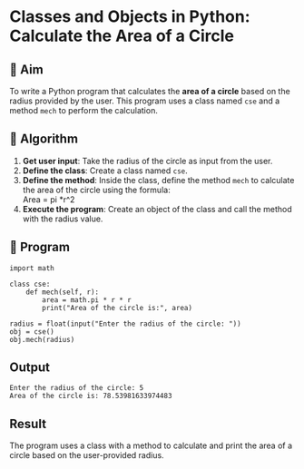 # Classes and Objects in Python: Calculate the Area of a Circle

## 🎯 Aim
To write a Python program that calculates the **area of a circle** based on the radius provided by the user. This program uses a class named `cse` and a method `mech` to perform the calculation.

## 🧠 Algorithm
1. **Get user input**: Take the radius of the circle as input from the user.
2. **Define the class**: Create a class named `cse`.
3. **Define the method**: Inside the class, define the method `mech` to calculate the area of the circle using the formula:  
   Area = pi *r^2 
4. **Execute the program**: Create an object of the class and call the method with the radius value.

## 🧾 Program
```
import math

class cse:
    def mech(self, r):
        area = math.pi * r * r
        print("Area of the circle is:", area)

radius = float(input("Enter the radius of the circle: "))
obj = cse()
obj.mech(radius)
```

## Output
```
Enter the radius of the circle: 5
Area of the circle is: 78.53981633974483
```

## Result
The program uses a class with a method to calculate and print the area of a circle based on the user-provided radius.
